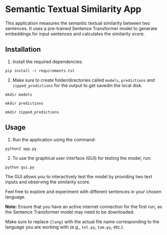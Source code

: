 
# Semantic Textual Similarity App

This application measures the semantic textual similarity between two sentences. It uses a pre-trained Sentence Transformer model to generate embeddings for input sentences and calculates the similarity score.

## Installation

1. Install the required dependencies:

```
pip install -r requirements.txt
```

2. Make sure to create folder/directories called `models`, `predictions` and `zipped_predictions` for the output to get savedin the local disk.
```
mkdir models
```
```
mkdir predictions
```
```
mkdir zipped_predictions
```

## Usage

1. Run the application using the command:

```
python3 app.py
```

2. To use the graphical user interface (GUI) for testing the model, run:

```
python gui.py
```

The GUI allows you to interactively test the model by providing two text inputs and observing the similarity score.

Feel free to explore and experiment with different sentences in your chosen language.

**Note:** Ensure that you have an active internet connection for the first run, as the Sentence Transformer model may need to be downloaded.


Make sure to replace `{lang}` with the actual file name corresponding to the language you are working with (e.g., `tel.py`, `tam.py`, etc.). 